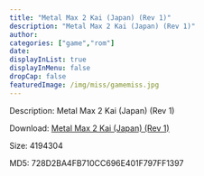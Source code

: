 ```yaml
---
title: "Metal Max 2 Kai (Japan) (Rev 1)"
description: "Metal Max 2 Kai (Japan) (Rev 1)"
author: 
categories: ["game","rom"]
date: 
displayInList: true
displayInMenu: false
dropCap: false
featuredImage: /img/miss/gamemiss.jpg
---
```


Description: Metal Max 2 Kai (Japan) (Rev 1)

Download: <a style="text-decoration:underline;" href="https://mega.nz/#!2LJ2EAQS!fHJL1RaDxyhut5euTZiZxARLNcnY3WgRl1PiWIrjTvU" target = "_blank" rel = "nofollow" > Metal Max 2 Kai (Japan) (Rev 1)</a>

Size: 4194304

MD5: 728D2BA4FB710CC696E401F797FF1397

